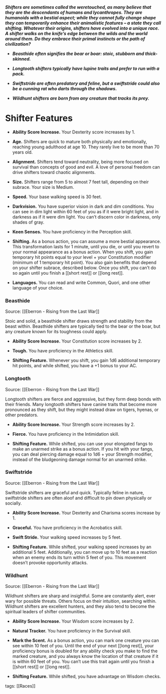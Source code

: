 _**Shifters are sometimes called the weretouched, as many believe that they are the descendants of humans and lycanthropes. They are humanoids with a bestial aspect; while they cannot fully change shape they can temporarily enhance their animalistic features – a state they call shifting. Whatever their origins, shifters have evolved into a unique race. A shifter walks on the knife’s edge between the wilds and the world around them. Do they embrace their primal instincts or the path of civilization?**_

-   _**Beasthide often signifies the bear or boar: stoic, stubborn and thick-skinned.**_

-   _**Longtooth shifters typically have lupine traits and prefer to run with a pack.**_

-   _**Swiftstride are often predatory and feline, but a swiftstride could also be a cunning rat who darts through the shadows.**_

-   _**Wildhunt shifters are born from any creature that tracks its prey.**_

# Shifter Features

-   **Ability Score Increase.** Your Dexterity score increases by 1.

-   **Age.** Shifters are quick to mature both physically and emotionally, reaching young adulthood at age 10. They rarely live to be more than 70 years old.

-   **Alignment.** Shifters tend toward neutrality, being more focused on survival than concepts of good and evil. A love of personal freedom can drive shifters toward chaotic alignments.

-   **Size.** Shifters range from 5 to almost 7 feet tall, depending on their subrace. Your size is Medium.

-   **Speed.** Your base walking speed is 30 feet.

-   **Darkvision.** You have superior vision in dark and dim conditions. You can see in dim light within 60 feet of you as if it were bright light, and in darkness as if it were dim light. You can’t discern color in darkness, only shades of gray.

-   **Keen Senses.** You have proficiency in the Perception skill.

-   **Shifting.** As a bonus action, you can assume a more bestial appearance. This transformation lasts for 1 minute, until you die, or until you revert to your normal appearance as a bonus action. When you shift, you gain temporary hit points equal to your level + your Constitution modifier (minimum of 1 temporary hit point). You also gain benefits that depend on your shifter subrace, described below. Once you shift, you can’t do so again until you finish a [[short rest]] or [[long rest]].

-   **Languages.** You can read and write Common, Quori, and one other language of your choice.

### Beasthide

Source: [[Eberron - Rising from the Last War]]

Stoic and solid, a beasthide shifter draws strength and stability from the beast within. Beasthide shifters are typically tied to the bear or the boar, but any creature known for its toughness could apply.

-   **Ability Score Increase.** Your Constitution score increases by 2.

-   **Tough.** You have proficiency in the Athletics skill.

-   **Shifting Feature.** Whenever you shift, you gain 1d6 additional temporary hit points, and while shifted, you have a +1 bonus to your AC.

### Longtooth

Source: [[Eberron - Rising from the Last War]]

Longtooth shifters are fierce and aggressive, but they form deep bonds with their friends. Many longtooth shifters have canine traits that become more pronounced as they shift, but they might instead draw on tigers, hyenas, or other predators.

-   **Ability Score Increase.** Your Strength score increases by 2.

-   **Fierce.** You have proficiency in the Intimidation skill.

-   **Shifting Feature.** While shifted, you can use your elongated fangs to make an unarmed strike as a bonus action. If you hit with your fangs, you can deal piercing damage equal to 1d6 + your Strength modifier, instead of the bludgeoning damage normal for an unarmed strike.

### Swiftstride

Source: [[Eberron - Rising from the Last War]]

Swiftstride shifters are graceful and quick. Typically feline in nature, swiftstride shifters are often aloof and difficult to pin down physically or socially.

-   **Ability Score Increase.** Your Dexterity and Charisma scores increase by 1.

-   **Graceful.** You have proficiency in the Acrobatics skill.

-   **Swift Stride.** Your walking speed increases by 5 feet.

-   **Shifting Feature.** While shifted, your walking speed increases by an additional 5 feet. Additionally, you can move up to 10 feet as a reaction when an enemy ends its turn within 5 feet of you. This movement doesn’t provoke opportunity attacks.

### Wildhunt

Source: [[Eberron - Rising from the Last War]]

Wildhunt shifters are sharp and insightful. Some are constantly alert, ever wary for possible threats. Others focus on their intuition, searching within. Wildhunt shifters are excellent hunters, and they also tend to become the spiritual leaders of shifter communities.

-   **Ability Score Increase.** Your Wisdom score increases by 2.

-   **Natural Tracker.** You have proficiency in the Survival skill.

-   **Mark the Scent.** As a bonus action, you can mark one creature you can see within 10 feet of you. Until the end of your next [[long rest]], your proficiency bonus is doubled for any ability check you make to find the marked creature, and you always know the location of that creature if it is within 60 feet of you. You can’t use this trait again until you finish a [[short rest]] or [[long rest]].

-   **Shifting Feature.** While shifted, you have advantage on Wisdom checks.

tags: [[Races]]